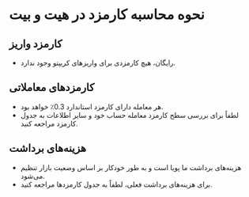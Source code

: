 # نحوه محاسبه کارمزد در هیت و بیت


## کارمزد واریز

-	رایگان، هیچ کارمزدی برای واریزهای کریپتو وجود ندارد.

## کارمزدهای معاملاتی

-	هر معامله دارای کارمزد استاندارد 0.3٪ خواهد بود.
-	لطفاً برای بررسی سطح کارمزد معامله حساب خود و سایر اطلاعات به جدول کارمزد مراجعه کنید.

## هزینه‌های برداشت

-	هزینه‌های برداشت ما پویا است و به طور خودکار بر اساس وضعیت بازار تنظیم می‌شود.
-	برای هزینه‌های برداشت فعلی، لطفاً به جدول کارمزدها مراجعه کنید.
